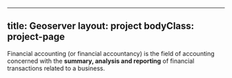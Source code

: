 
---
title: Geoserver
layout: project
bodyClass: project-page
---

Financial accounting (or financial accountancy) is the field of accounting concerned with the **summary, analysis and reporting** of financial transactions related to a business.
